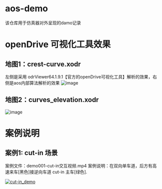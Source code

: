 # aos-demo
该仓库用于仿真器对外呈现的damo记录

# openDrive 可视化工具效果
## 地图1：crest-curve.xodr
左侧是采用 odrViewer64.1.9.1【官方的openDrive可视化工具】解析的效果，右侧是aos内部算法解析的效果
![image](https://github.com/wangxinchd/aos-demo/assets/49182176/4dd79be5-61d5-4de8-a4aa-c41ccdf05bac)
## 地图2：curves_elevation.xodr
![image](https://github.com/wangxinchd/aos-demo/assets/49182176/39c0fd35-ac76-4140-a384-d82f7ae2d551)


# 案例说明
## 案例1: cut-in 场景
案例文件：demo001-cut-in交互视频.mp4
案例说明：在双向单车道，后方有高速来车[黑色]接逆向车道 cut-in 主车[绿色].

[![cut-in_demo]()](https://github.com/wangxinchd/aos-demo/assets/49182176/94830406-2209-4586-a222-1b329c384c8d)

